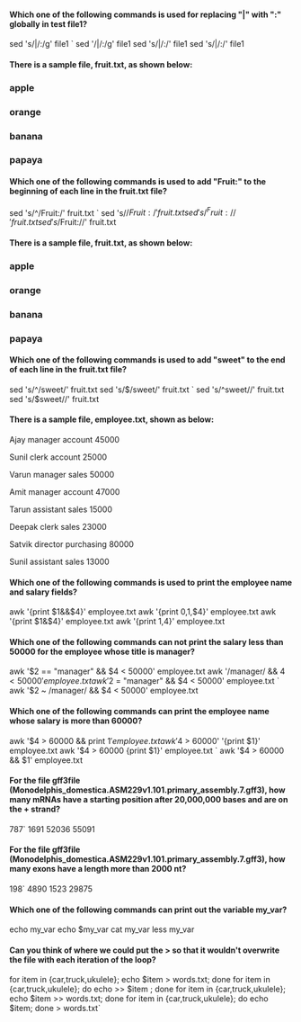 #### Which one of the following commands is used for replacing "|" with ":" globally in test file1?
sed 's/|/:/g' file1 `
sed '/|/:/g' file1
sed 's/\|/\:/' file1
sed 's/|/:/' file1

#### There is a sample file, fruit.txt, as shown below:

### apple

### orange

### banana

### papaya

#### Which one of the following commands is used to add "Fruit:" to the beginning of each line in the fruit.txt file?
sed 's/^/Fruit:/' fruit.txt `
sed 's/$/Fruit:/' fruit.txt
sed 's/^Fruit://' fruit.txt
sed 's/$Fruit://' fruit.txt

#### There is a sample file, fruit.txt, as shown below:

### apple

### orange

### banana

### papaya

#### Which one of the following commands is used to add "sweet" to the end of each line in the fruit.txt file?
sed 's/^/sweet/' fruit.txt 
sed 's/$/sweet/' fruit.txt `
sed 's/^sweet//' fruit.txt
sed 's/$sweet//' fruit.txt



#### There is a sample file, employee.txt, shown as below:

Ajay manager account 45000

Sunil clerk account 25000

Varun manager sales 50000

Amit manager account 47000

Tarun assistant sales 15000

Deepak clerk sales 23000

Satvik director purchasing 80000 

Sunil assistant  sales 13000

#### Which one of the following commands is used to print the employee name and salary fields?
awk '{print $1&&$4}' employee.txt
awk '{print $0,$1,$4}' employee.txt
awk '{print $1&$4}' employee.txt
awk '{print $1,$4}' employee.txt


#### Which one of the following commands can not print the salary less than 50000 for the employee whose title is manager?
awk '$2 == "manager" && $4 < 50000' employee.txt
awk '/manager/ && $4 < 50000' employee.txt
awk '$2 = "manager" && $4 < 50000' employee.txt `
awk '$2 ~ /manager/ && $4 < 50000' employee.txt


#### Which one of the following commands can print the employee name whose salary is more than 60000?
awk '$4 > 60000 && print $1' employee.txt
awk '$4 > 60000' '{print $1}' employee.txt
awk '$4 > 60000 {print $1}' employee.txt `	
awk '$4 > 60000 && $1' employee.txt


#### For the file gff3file (Monodelphis_domestica.ASM229v1.101.primary_assembly.7.gff3), how many mRNAs have a starting position after 20,000,000 bases and are on the + strand? 
787`
1691
52036
55091

#### For the file gff3file (Monodelphis_domestica.ASM229v1.101.primary_assembly.7.gff3), how many exons have a length more than 2000 nt?
198`
4890
1523
29875

#### Which one of the following commands can print out the variable my_var?
echo my_var
echo $my_var
cat my_var
less my_var


#### Can you think of where we could put the > so that it wouldn't overwrite the file with each iteration of the loop? 
for item in {car,truck,ukulele}; echo $item > words.txt; done
for item in {car,truck,ukulele}; do echo >> $item ; done
for item in {car,truck,ukulele}; echo $item >> words.txt; done 
for item in {car,truck,ukulele}; do echo $item; done > words.txt` 


